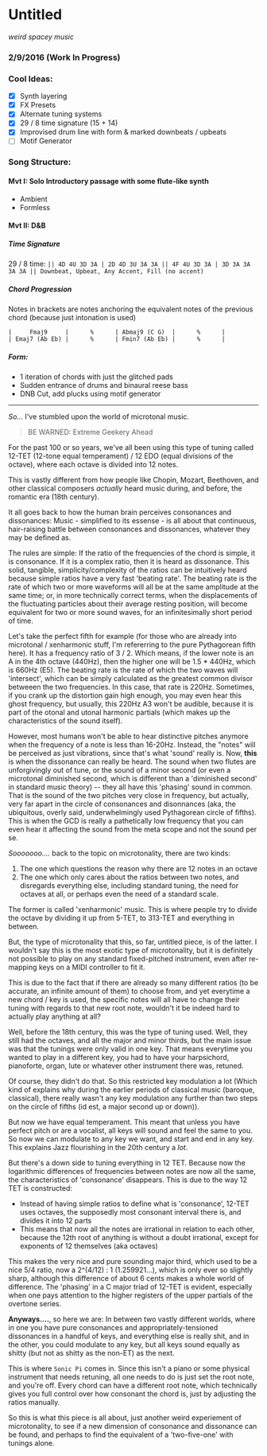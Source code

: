 # Untitled
*weird spacey music*
### 2/9/2016 (Work In Progress)

### Cool Ideas:
- [x] Synth layering
- [x] FX Presets
- [x] Alternate tuning systems
- [x] 29 / 8 time signature (15 + 14)
- [x] Improvised drum line with form & marked downbeats / upbeats
- [ ] Motif Generator

### Song Structure:

#### Mvt I: Solo Introductory passage with some flute-like synth
- Ambient
- Formless

#### Mvt II: D&B
##### Time Signature
29 / 8 time:
`|| 4D 4U 3D 3A | 2D 4D 3U 3A 3A || 4F 4U 3D 3A | 3D 3A 3A 3A 3A || Downbeat, Upbeat, Any Accent, Fill (no accent)`
##### Chord Progression
Notes in brackets are notes anchoring the equivalent notes of the previous chord (because just intonation is used)
```
|     Fmaj9     |      %      | Abmaj9 (C G)  |      %      |
| Emaj7 (Ab Eb) |      %      | Fmin7 (Ab Eb) |      %      |
```
##### Form:
- 1 iteration of chords with just the glitched pads
- Sudden entrance of drums and binaural reese bass
- DNB Cut, add plucks using motif generator

______________

*So...* I've stumbled upon the world of microtonal music.

> BE WARNED: Extreme Geekery Ahead

For the past 100 or so years, we've all been using this type of tuning called 12-TET (12-tone equal temperament) / 12 EDO (equal divisions of the octave), where each octave is divided into 12 notes.

This is vastly different from how people like Chopin, Mozart, Beethoven, and other classical composers *actually* heard music during, and before, the romantic era (18th century).

It all goes back to how the human brain perceives consonances and dissonances: Music - simplified to its essense - is all about that continuous, hair-raising battle between consonances and dissonances, whatever they may be defined as.

The rules are simple: If the ratio of the frequencies of the chord is simple, it is consonance. If it is a complex ratio, then it is heard as dissonance. This solid, tangible, simplicity/complexity of the ratios can be intuitively heard because simple ratios have a very fast 'beating rate'. The beating rate is the rate of which two or more waveforms will all be at the same amplitude at the same time; or, in more technically correct terms, when the displacements of the fluctuating particles about their average resting position, will become equivalent for two or more sound waves, for an infinitesimally short period of time.

Let's take the perfect fifth for example (for those who are already into microtonal / xenharmonic stuff, I'm refererring to the pure Pythagorean fifth here). It has a frequency ratio of 3 / 2. Which means, if the lower note is an A in the 4th octave (440Hz), then the higher one will be 1.5 * 440Hz, which is 660Hz (E5). The beating rate is the rate of which the two waves will 'intersect', which can be simply calculated as the greatest common divisor betweeen the two frequencies. In this case, that rate is 220Hz. Sometimes, if you crank up the distortion gain high enough, you may even hear this ghost frequency, but usually, this 220Hz A3 won't be audible, because it is part of the otonal and utonal harmonic partials (which makes up the characteristics of the sound itself).

However, most humans won't be able to hear distinctive pitches anymore when the frequency of a note is less than 16-20Hz. Instead, the "notes" will be perceived as just vibrations, since that's what 'sound' really is. Now, **this** is when the dissonance can really be heard. The sound when two flutes are unforgivingly out of tune, or the sound of a minor second (or even a microtonal diminished second, which is different than a 'diminished second' in standard music theory) -- they all have this 'phasing' sound in common. That is the sound of the two pitches very close in frequency, but actually, very far apart in the circle of consonances and disonnances (aka, the ubiquitous, overly said, underwhelmingly used Pythagorean circle of fifths). This is when the GCD is really a pathetically low frequency that you can even hear it affecting the sound from the meta scope and not the sound per se.

*Sooooooo....* back to the topic on microtonality, there are two kinds:
1. The one which questions the reason why there are 12 notes in an octave
2. The one which only cares about the ratios between two notes, and disregards everything else, including standard tuning, the need for octaves at all, or perhaps even the need of a standard scale.

The former is called 'xenharmonic' music. This is where people try to divide the octave by dividing it up from 5-TET, to 313-TET and everything in between.

But, the type of microtonality that this, so far, untitled piece, is of the latter. I wouldn't say this is the most exotic type of microtonality, but it is definitely not possible to play on any standard fixed-pitched instrument, even after re-mapping keys on a MIDI controller to fit it.

This is due to the fact that if there are already so many different ratios (to be accurate, an infinite amount of them) to choose from, and yet everytime a new chord / key is used, the specific notes will all have to change their tuning with regards to that new root note, wouldn't it be indeed hard to actually play anything at all?

Well, before the 18th century, this was the type of tuning used. Well, they still had the octaves, and all the major and minor thirds, but the main issue was that the tunings were only valid in one key. That means everytime you wanted to play in a different key, you had to have your harpsichord, pianoforte, organ, lute or whatever other instrument there was, retuned.

Of course, they didn't do that. So this restricted key modulation a lot (Which kind of explains why during the earlier periods of classical music (baroque, classical), there really wasn't any key modulation any further than two steps on the circle of fifths (id est, a major second up or down)).

But now we have equal temperament. This meant that unless you have perfect pitch or are a vocalist, all keys will sound and feel the same to you. So now we can modulate to any key we want, and start and end in any key. This explains Jazz flourishing in the 20th century a *lot*.

But there's a down side to tuning everything in 12 TET. Because now the logarithmic differences of frequencies between notes are now all the same, the characteristics of 'consonance' disappears. This is due to the way 12 TET is constructed:
- Instead of having simple ratios to define what is 'consonance', 12-TET uses octaves, the supposedly most consonant interval there is, and divides it into 12 parts
- This means that now all the notes are irrational in relation to each other, because the 12th root of anything is without a doubt irrational, except for exponents of 12 themselves (aka octaves)

This makes the very nice and pure sounding major third, which used to be a nice 5/4 ratio, now a 2^(4/12) : 1 (1.259921...), which is only ever so slightly sharp, although this difference of about 6 cents makes a whole world of difference. The 'phasing' in a C major triad of 12-TET is evident, especially when one pays attention to the higher registers of the upper partials of the overtone series.

**Anyways....**, so here we are: In between two vastly different worlds, where in one you have pure consonances and appropriately-tensioned dissonances in a handful of keys, and everything else is really shit, and in the other, you could modulate to any key, but all keys sound equally as shitty (but not as shitty as the non-ET) as the next.

This is where `Sonic Pi` comes in. Since this isn't a piano or some physical instrument that needs retuning, all one needs to do is just set the root note, and you're off. Every chord can have a different root note, which technically gives you full control over how consonant the chord is, just by adjusting the ratios manually.

So this is what this piece is all about, just another weird experiement of microtonality, to see if a new dimension of consonance and dissonance can be found, and perhaps to find the equivalent of a 'two-five-one' with tunings alone.
